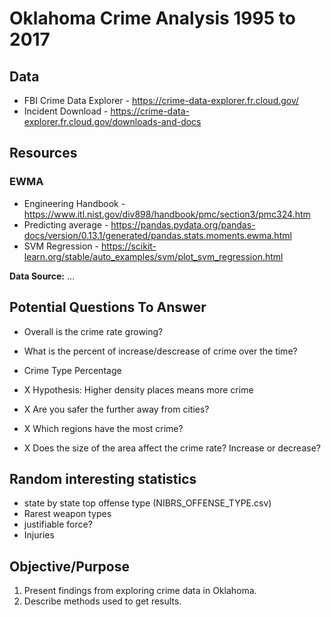 # Oklahoma Crime Analysis 1995 to 2017

## Data
- FBI Crime Data Explorer - https://crime-data-explorer.fr.cloud.gov/
- Incident Download - https://crime-data-explorer.fr.cloud.gov/downloads-and-docs

## Resources

### EWMA
- Engineering Handbook - https://www.itl.nist.gov/div898/handbook/pmc/section3/pmc324.htm
- Predicting average - https://pandas.pydata.org/pandas-docs/version/0.13.1/generated/pandas.stats.moments.ewma.html
- SVM Regression - https://scikit-learn.org/stable/auto_examples/svm/plot_svm_regression.html

**Data Source:** ...

## Potential Questions To Answer

- Overall is the crime rate growing?
- What is the percent of increase/descrease of crime over the time?
- Crime Type Percentage

- X Hypothesis: Higher density places means more crime
- X Are you safer the further away from cities?
- X Which regions have the most crime?
- X Does the size of the area affect the crime rate? Increase or decrease?


## Random interesting statistics

- state by state top offense type (NIBRS_OFFENSE_TYPE.csv)
- Rarest weapon types
- justifiable force?
- Injuries

## Objective/Purpose

1. Present findings from exploring crime data in Oklahoma.
2. Describe methods used to get results.